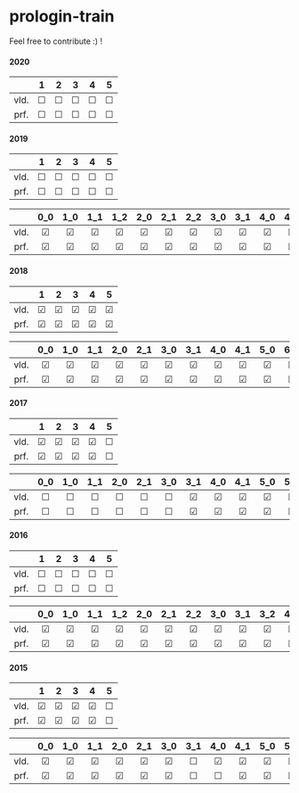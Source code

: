 # prologin-train

Feel free to contribute :) !

#### 2020
|       |    1  |    2  |    3  |    4  |    5  |
| :---: | :---: | :---: | :---: | :---: | :---: |
|vld.   |&#9744;|&#9744;|&#9744;|&#9744;|&#9744;|
|prf.   |&#9744;|&#9744;|&#9744;|&#9744;|&#9744;|

#### 2019
|       |    1  |    2  |    3  |    4  |    5  |
| :---: | :---: | :---: | :---: | :---: | :---: |
|vld.   |&#9744;|&#9744;|&#9744;|&#9744;|&#9744;|
|prf.   |&#9744;|&#9744;|&#9744;|&#9744;|&#9744;|

|       |   0_0 |    1_0|    1_1|    1_2|    2_0|    2_1|    2_2|    3_0|    3_1|    4_0|    4_1|    5_0|    6_0|    7_0|    8_0|
| :---: | :---: | :---: | :---: | :---: | :---: | :---: | :---: | :---: | :---: | :---: | :---: | :---: | :---: | :---: | :---: |
|vld.   |&#9745;|&#9745;|&#9745;|&#9745;|&#9745;|&#9745;|&#9745;|&#9745;|&#9745;|&#9745;|&#9745;|&#9745;|&#9745;|&#9745;|&#9744;|
|prf.   |&#9745;|&#9745;|&#9745;|&#9745;|&#9745;|&#9745;|&#9745;|&#9745;|&#9745;|&#9745;|&#9745;|&#9744;|&#9745;|&#9745;|&#9744;|

#### 2018
|       |    1  |    2  |    3  |    4  |    5  |
| :---: | :---: | :---: | :---: | :---: | :---: |
|vld.   |&#9745;|&#9745;|&#9745;|&#9745;|&#9745;|
|prf.   |&#9745;|&#9745;|&#9745;|&#9745;|&#9745;|

|       |   0_0 |    1_0|    1_1|    2_0|    2_1|    3_0|    3_1|    4_0|    4_1|    5_0|    6_0|    7_0|    8_0|
| :---: | :---: | :---: | :---: | :---: | :---: | :---: | :---: | :---: | :---: | :---: | :---: | :---: | :---: |
|vld.   |&#9745;|&#9745;|&#9745;|&#9745;|&#9745;|&#9745;|&#9745;|&#9745;|&#9745;|&#9745;|&#9745;|&#9745;|&#9744;|
|prf.   |&#9745;|&#9745;|&#9745;|&#9745;|&#9745;|&#9745;|&#9745;|&#9745;|&#9745;|&#9745;|&#9745;|&#9745;|&#9744;|

#### 2017
|       |    1  |    2  |    3  |    4  |    5  |
| :---: | :---: | :---: | :---: | :---: | :---: |
|vld.   |&#9745;|&#9745;|&#9745;|&#9745;|&#9744;|
|prf.   |&#9745;|&#9745;|&#9745;|&#9745;|&#9744;|

|       |   0_0 |    1_0|    1_1|    2_0|    2_1|    3_0|    3_1|    4_0|    4_1|    5_0|    5_1|    6_0|    6_1|    7_0|    8_0|
| :---: | :---: | :---: | :---: | :---: | :---: | :---: | :---: | :---: | :---: | :---: | :---: | :---: | :---: | :---: | :---: |
|vld.   |&#9744;|&#9744;|&#9744;|&#9744;|&#9744;|&#9744;|&#9745;|&#9745;|&#9745;|&#9745;|&#9744;|&#9745;|&#9744;|&#9744;|&#9744;|
|prf.   |&#9744;|&#9744;|&#9744;|&#9744;|&#9744;|&#9744;|&#9745;|&#9745;|&#9745;|&#9745;|&#9744;|&#9745;|&#9744;|&#9744;|&#9744;|

#### 2016
|       |    1  |    2  |    3  |    4  |    5  |
| :---: | :---: | :---: | :---: | :---: | :---: |
|vld.   |&#9744;|&#9744;|&#9744;|&#9744;|&#9744;|
|prf.   |&#9744;|&#9744;|&#9744;|&#9744;|&#9744;|

|       |   0_0 |    1_0|    1_1|    1_2|    2_0|    2_1|    2_2|    3_0|    3_1|    3_2|    4_0|    4_1|    5_0|    5_1|    6_0|    6_1|    7_0|    8_0|
| :---: | :---: | :---: | :---: | :---: | :---: | :---: | :---: | :---: | :---: | :---: | :---: | :---: | :---: | :---: | :---: | :---: | :---: | :---: |
|vld.   |&#9745;|&#9745;|&#9745;|&#9745;|&#9745;|&#9745;|&#9745;|&#9745;|&#9745;|&#9745;|&#9745;|&#9745;|&#9745;|&#9745;|&#9744;|&#9745;|&#9744;|&#9744;|
|prf.   |&#9745;|&#9745;|&#9745;|&#9745;|&#9745;|&#9745;|&#9745;|&#9745;|&#9745;|&#9745;|&#9745;|&#9744;|&#9745;|&#9745;|&#9744;|&#9744;|&#9744;|&#9744;|

#### 2015
|       |    1  |    2  |    3  |    4  |    5  |
| :---: | :---: | :---: | :---: | :---: | :---: |
|vld.   |&#9745;|&#9745;|&#9745;|&#9745;|&#9744;|
|prf.   |&#9745;|&#9745;|&#9745;|&#9745;|&#9744;|

|       |   0_0 |    1_0|    1_1|    2_0|    2_1|    3_0|    3_1|    4_0|    4_1|    5_0|    5_1|    6_0|    6_1|    7_0|
| :---: | :---: | :---: | :---: | :---: | :---: | :---: | :---: | :---: | :---: | :---: | :---: | :---: | :---: | :---: |
|vld.   |&#9745;|&#9745;|&#9745;|&#9745;|&#9745;|&#9745;|&#9744;|&#9745;|&#9745;|&#9745;|&#9745;|&#9745;|&#9745;|&#9744;|
|prf.   |&#9745;|&#9745;|&#9745;|&#9745;|&#9745;|&#9745;|&#9744;|&#9744;|&#9745;|&#9745;|&#9745;|&#9744;|&#9745;|&#9744;|
